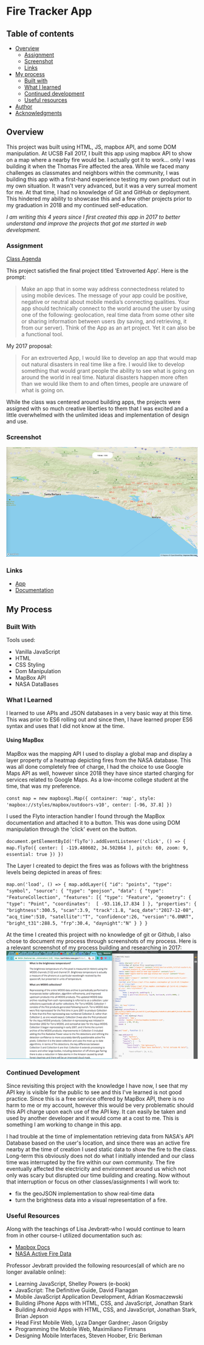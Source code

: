 # Fire Tracker App

## Table of contents

- [Overview](#overview)
  - [Assignment](#assignment)
  - [Screenshot](#screenshot)
  - [Links](#links)
- [My process](#my-process)
  - [Built with](#built-with)
  - [What I learned](#what-i-learned)
  - [Continued development](#continued-development)
  - [Useful resources](#useful-resources)
- [Author](#author)
- [Acknowledgments](#acknowledgments)

## Overview
This project was built using HTML, JS, mapbox API, and some DOM manipulation. At UCSB Fall 2017, I built this app using mapbox API to
show on a map where a nearby fire would be. I actually got it to work... only I was building it when the Thomas Fire affected the
area. While we faced many challenges as classmates and neighbors within the community, I was building this app with a first-hand
experience testing my own product out in my own situation. It wasn't very advanced, but it was a very surreal moment for me. At that time, I had no knowledge of Git and GitHub or deployment. This hindered my ability to showcase this and a few other projects
prior to my graduation in 2018 and my continued self-education. 

*I am writing this 4 years since I first created this app in 2017 to better understand and improve the projects that got me started in web development.*

### Assignment

[Class Agenda](https://rosebud.arts.ucsb.edu/~jevbratt/teaching/f_17/)

This project satisfied the final project titled 'Extroverted App'. Here is the prompt:
> Make an app that in some way address connectedness related to using mobile devices. The message of your app could be positive, negative or neutral about mobile media’s connecting qualities. Your app should technically connect to the world around the user by using one of the following: geolocation, real time data from some other site or sharing information between users (by saving, and retrieving, it from our server). Think of the App as an art project. Yet it can also be a functional tool.

My 2017 proposal:
> For an extroverted App, I would like to develop an app that would map out natural disasters in real time like a fire. I would like to develop something that would grant people the ability to see what is going on around the world in real time. Natural disasters happen more often than we would like them to and often times, people are unaware of what is going on.

While the class was centered around building apps, the projects were assigned with so much creative liberties to them that I was
excited and a little overwhelmed with the unlimited ideas and implementation of design and use.

### Screenshot
![App Screenshot](./images/app-in-use.png)

### Links
- [App](https://thomas-fire-2017.netlify.app/)
- [Documentation](https://github.com/mfargas/thomas-fire-2017.git)

## My Process
### Built With
Tools used:
- Vanilla JavaScript
- HTML
- CSS Styling
- Dom Manipulation
- MapBox API
- NASA DataBases

### What I Learned
I learned to use APIs and JSON databases in a very basic way at this time. This was prior to ES6 rolling out and since then, I have
learned proper ES6 syntax and uses that I did not know at the time.

#### Using MapBox
MapBox was the mapping API I used to display a global map and display a layer property of a heatmap depicting fires from the NASA database. This was all done completely free of charge, I had the choice to use Google Maps API as well, however since 2018 they have since started charging for services related to Google Maps. As a low-income college student at the time, that was my preference.

`
 const map = new mapboxgl.Map({
   container: 'map',
   style: 'mapbox://styles/mapbox/outdoors-v10',
   center: [-96, 37.8]
})
`

I used the Flyto interaction handler I found through the MapBox documentation and attached it to a button. This was done using DOM
manipulation through the 'click' event on the button.

`
document.getElementById('flyTo').addEventListener('click', () => {
      map.flyTo({
      center: [
         -119.480602,
         34.502864
      ],
      pitch: 60,
      zoom: 9,
      essential: true
   })
})
`

The Layer I created to depict the fires was as follows with the brightness levels being depicted in areas of fires:

`
map.on('load', () => {
   map.addLayer({
      "id": "points",
      "type": "symbol",
      "source": {
            "type": "geojson",
            "data": {
               "type": "FeatureCollection",
               "features": [{
               "type": "Feature",
   "geometry": {
      "type": "Point",
      "coordinates":  [ -93.116,17.834 ]
   },
   "properties": {
   "brightness":300.5,
   "scan":3.9,
   "track":1.8,
   "acq_date":"2017-12-08",
   "acq_time":510,
   "satellite":"T",
   "confidence":26,
   "version":"6.0NRT",
   "bright_t31":288.5,
   "frp":30.4,
   "daynight":"N"
   }
  }
}
`

At the time I created this project with no knowledge of git or Github, I also chose to document my process through screenshots of my process. Here is a relevant screenshot of my process building and researching in 2017:
![Implementation Process](./images/process-screenshot.png)

### Continued Development
Since revisiting this project with the knowledge I have now, I see that my API key is visible for the public to see and this I've learned is not good practice. Since this is a free service offered by MapBox API, there is no harm to me or my account, however this would be very problematic should this API charge upon each use of the API key. It can easily be taken and used by another developer and it would come at a cost to me. This is something I am working to change in this app. 

I had trouble at the time of implementation retrieving data from NASA's API Database based on the user's location, and since there was an active fire nearby at the time of creation I used static data to show the fire to the class. Long-term this obviously does not do what I initially intended and our class time was interrupted by the fire within our own community. The fire eventually affected the electricity and environment around us which not only was scary but disrupted our time building and creating. Now without that interruption or focus on other classes/assignments I will work to:
- fix the geoJSON implementation to show real-time data
- turn the brightness data into a visual representation of a fire.

### Useful Resources
Along with the teachings of Lisa Jevbratt-who I would continue to learn from in other course-I utilized documentation such as:
- [Mapbox Docs](https://docs.mapbox.com/)
- [NASA Active Fire Data](https://firms.modaps.eosdis.nasa.gov/active_fire/)

Professor Jevbratt provided the following resources(all of which are no longer available online):
- Learning JavaScript, Shelley Powers (e-book)
- JavaScript: The Definitive Guide, David Flanagan
- Mobile JavaScript Application Development, Adrian Kosmaczewski
- Building iPhone Apps with HTML, CSS, and JavaScript, Jonathan Stark
- Building Android Apps with HTML, CSS, and JavaScript, Jonathan Stark, Brian Jepson
- Head First Mobile Web, Lyza Danger Gardner; Jason Grigsby
- Programming the Mobile Web, Maximiliano Firtmans
- Designing Mobile Interfaces, Steven Hoober, Eric Berkman
